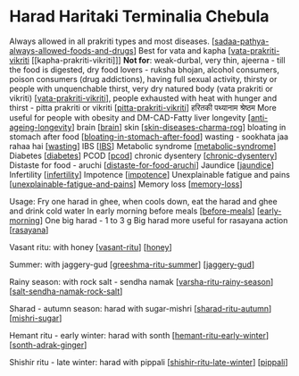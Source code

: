 # Harad Haritaki Terminalia Chebula

Always allowed in all prakriti types and most diseases. [[sadaa-pathya-always-allowed-foods-and-drugs]]
Best for vata and kapha [[vata-prakriti-vikriti] [[kapha-prakriti-vikriti]]]
**Not for**: weak-durbal, very thin, ajeerna - till the food is digested, dry food lovers - ruksha bhojan, 
alcohol consumers, poison consumers (drug addictions), having full sexual activity, 
thirsty or people with unquenchable thirst, very dry natured body (vata prakriti or vikriti) [[vata-prakriti-vikriti]],
people exhausted with heat with hunger and thirst - pitta prakriti or vikriti [[pitta-prakriti-vikriti]]
हरितकी  पथ्यानाम श्रेष्ठम
More useful for people with obesity and DM-CAD-Fatty liver
longevity [[anti-ageing-longevity]]
brain [[brain]]
skin [[skin-diseases-charma-rog]]
bloating in stomach after food  [[bloating-in-stomach-after-food]] 
wasting - sookhata jaa rahaa hai [[wasting]]
IBS [[IBS]]
Metabolic syndrome [[metabolic-syndrome]]
Diabetes [[diabetes]]
PCOD [[pcod]]
chronic dysentery [[chronic-dysentery]]
Distaste for food - aruchi [[distaste-for-food-aruchi]]
Jaundice [[jaundice]]
Infertility [[infertility]]
Impotence [[impotence]]
Unexplainable fatigue and pains [[unexplainable-fatigue-and-pains]]
Memory loss [[memory-loss]]

Usage: Fry one harad in ghee, when cools down, eat the harad and ghee and drink cold water
In early morning before meals [[before-meals]] [[early-morning]]
One big harad - 1 to 3 g
Big harad more useful for rasayana action [[rasayana]]

Vasant ritu: with honey [[vasant-ritu]] [[honey]]

Summer: with jaggery-gud [[greeshma-ritu-summer]] [[jaggery-gud]]

Rainy season: with rock salt - sendha namak [[varsha-ritu-rainy-season]] [[salt-sendha-namak-rock-salt]]

Sharad - autumn season: harad with sugar-mishri [[sharad-ritu-autumn]] [[mishri-sugar]]

Hemant ritu - early winter: harad with sonth [[hemant-ritu-early-winter]] [[sonth-adrak-ginger]]

Shishir ritu - late winter: harad with pippali [[shishir-ritu-late-winter]] [[pippali]]



[//begin]: # "Autogenerated link references for markdown compatibility"
[sadaa-pathya-always-allowed-foods-and-drugs]: sadaa-pathya-always-allowed-foods-and-drugs "Sadaa Pathya Always Allowed Foods and Drugs"
[vata-prakriti-vikriti]: vata-prakriti-vikriti "Vata Prakriti Vikriti"
[pitta-prakriti-vikriti]: pitta-prakriti-vikriti "Pitta Prakriti Vikriti"
[anti-ageing-longevity]: anti-ageing-longevity "Anti Ageing Longevity"
[brain]: brain "Brain"
[skin-diseases-charma-rog]: skin-diseases-charma-rog "Skin Diseases Charma Rog"
[bloating-in-stomach-after-food]: bloating-in-stomach-after-food "Bloating in Stomach after Food"
[wasting]: wasting "Wasting"
[IBS]: ibs "IBS"
[metabolic-syndrome]: metabolic-syndrome "Metabolic Syndrome"
[diabetes]: diabetes "Diabetes"
[pcod]: pcod "Pcod"
[chronic-dysentery]: chronic-dysentery "Chronic Dysentery"
[distaste-for-food-aruchi]: distaste-for-food-aruchi "Distaste for Food Aruchi"
[jaundice]: jaundice "Jaundice"
[infertility]: infertility "Infertility"
[impotence]: impotence "Impotence"
[unexplainable-fatigue-and-pains]: unexplainable-fatigue-and-pains "Unexplainable Fatigue and Pains"
[memory-loss]: memory-loss "Memory Loss"
[before-meals]: before-meals "Before Meals"
[early-morning]: early-morning "Early Morning"
[rasayana]: rasayana "Rasayana"
[vasant-ritu]: vasant-ritu "Vasant Ritu"
[honey]: honey "Honey"
[greeshma-ritu-summer]: greeshma-ritu-summer "Greeshma Ritu Summer"
[jaggery-gud]: jaggery-gud "Jaggery Gud"
[varsha-ritu-rainy-season]: varsha-ritu-rainy-season "Varsha Ritu Rainy Season"
[salt-sendha-namak-rock-salt]: salt-sendha-namak-rock-salt "Salt Sendha Namak Rock Salt"
[sharad-ritu-autumn]: sharad-ritu-autumn "Sharad Ritu Autumn"
[mishri-sugar]: mishri-sugar "Mishri Sugar"
[hemant-ritu-early-winter]: hemant-ritu-early-winter "Hemant Ritu Early Winter"
[sonth-adrak-ginger]: sonth-adrak-ginger "Sonth Adrak Ginger"
[shishir-ritu-late-winter]: shishir-ritu-late-winter "Shishir Ritu Late Winter"
[pippali]: pippali "Pippali"
[//end]: # "Autogenerated link references"